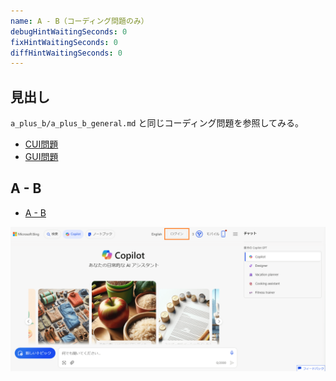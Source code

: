```yaml
---
name: A - B（コーディング問題のみ）
debugHintWaitingSeconds: 0
fixHintWaitingSeconds: 0
diffHintWaitingSeconds: 0
---
```


## 見出し

`a_plus_b/a_plus_b_general.md` と同じコーディング問題を参照してみる。

- [CUI問題](problems/example_course_imported_a_plus_b)
- [GUI問題](problems/example_course_imported_java_gui)

## A - B

- [A - B](problems/example_course_imported_a_minus_b)

![Microsoft CopilotのTopページ](/assets/topics/a_minus_b_general/introduction_MicrosoftCopilot3.png)
